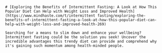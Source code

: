 
    # [Exploring the Benefits of Intermittent Fasting: A Look at How This Popular Diet Can Help with Weight Loss and Improved Health](https://www.mindhaste.com/t/intermittent fasting/exploring-the-benefits-of-intermittent-fasting-a-look-at-how-this-popular-diet-can-help-with-weight-loss-and-improved-health-269)

    Searching for a means to slim down and enhance your wellbeing? Intermittent fasting could be the solution you seek! Uncover the incredible advantages this trendy diet can provide and comprehend why it's gaining such momentum among health-minded people.
    